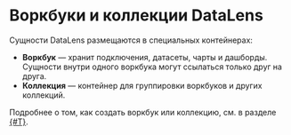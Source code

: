 # Воркбуки и коллекции DataLens



Сущности DataLens размещаются в специальных контейнерах:

* **Воркбук** — хранит подключения, датасеты, чарты и дашборды. Сущности внутри одного воркбука могут ссылаться только друг на друга.
* **Коллекция** — контейнер для группировки воркбуков и других коллекций.

Подробнее о том, как создать воркбук или коллекцию, см. в разделе [{#T}](./workbooks-collections-create.md).


